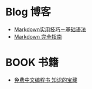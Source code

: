 # Blog 博客
- [Markdown实用技巧－基础语法](http://www.gcssloop.com/markdown/markdown-grammar)
- [Markdown 完全指南](https://www.cnblogs.com/zhuyuanhao/p/5320653.html)


# BOOK 书籍
- [免费中文编程书 知识的宝藏](https://github.com/justjavac/free-programming-books-zh_CN)